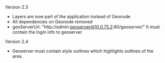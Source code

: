 Version 2.3

- Layers are now part of the application instead of Geonode
- All dependencies on Geonode removed
- geoServerUrl: "http://admin:geoserver@10.0.75.2:80/geoserver/" It must contain the login info to geoserver

Version 2.4

- Geoserver must contain style outlines which highlights outlines of the area. 